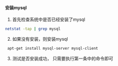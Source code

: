 #### 安装mysql
1. 首先检查系统中是否已经安装了mysql
```bash
netstat -tap | grep mysql
```
2. 如果没有安装，则安装mysql
```bash
 apt-get install mysql-server mysql-client
```
3. 测试是否安装成功， 只需要执行第一条中的命令即可